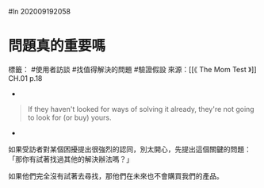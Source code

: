 #ln 202009192058
# 問題真的重要嗎
標籤： #使用者訪談 #找值得解決的問題 #驗證假設 
來源：[[《 The Mom Test 》]] CH.01 p.18

-

> If they haven't looked for ways of solving it already, they're not going to look for (or buy) yours.

-

如果受訪者對某個困擾提出很強烈的認同，別太開心，先提出這個關鍵的問題：「那你有試著找過其他的解決辦法嗎？」

如果他們完全沒有試著去尋找，那他們在未來也不會購買我們的產品。